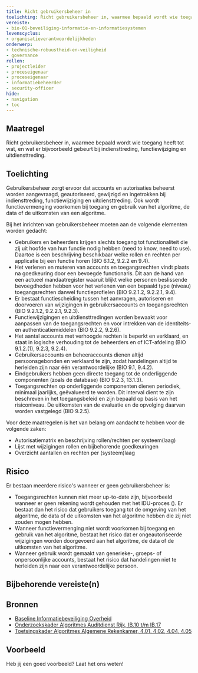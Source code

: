 ```yaml
---
title: Richt gebruikersbeheer in
toelichting: Richt gebruikersbeheer in, waarmee bepaald wordt wie toegang heeft tot wat.
vereiste:
- bio-01-beveiliging-informatie-en-informatiesystemen
levenscyclus:
- organisatieverantwoordelijkheden
onderwerp:
- technische-robuustheid-en-veiligheid
- governance
rollen:
- projectleider
- proceseigenaar
- proceseigenaar
- informatiebeheerder
- security-officer
hide:
- navigation
- toc
---
```


<!-- tags -->

## Maatregel

Richt gebruikersbeheer in, waarmee bepaald wordt wie toegang heeft tot wat, en wat er bijvoorbeeld gebeurt bij indiensttreding, functiewijziging en uitdiensttreding.

## Toelichting

Gebruikersbeheer zorgt ervoor dat accounts en autorisaties beheerst worden aangevraagd, geautoriseerd, gewijzigd en ingetrokken bij indiensttreding, functiewijziging en uitdiensttreding. Ook wordt functievermenging voorkomen bij toegang en gebruik van het algoritme, de data of de uitkomsten van een algoritme.

Bij het inrichten van gebruikersbeheer moeten aan de volgende elementen worden gedacht:

- Gebruikers en beheerders krijgen slechts toegang tot functionaliteit die zij uit hoofde van hun functie nodig hebben (need to know, need to use). Daartoe is een beschrijving beschikbaar welke rollen en rechten per applicatie bij een functie horen (BIO 6.1.2, 9.2.2 en 9.4).
- Het verlenen en muteren van accounts en toegangsrechten vindt plaats na goedkeuring door een bevoegde functionaris. Dit aan de hand van een actueel mandaatregister waaruit blijkt welke personen beslissende bevoegdheden hebben voor het verlenen van een bepaald type (niveau) toegangsrechten danwel functieprofielen (BIO 9.2.1.2, 9.2.2.1, 9.4).
- Er bestaat functiescheiding tussen het aanvragen, autoriseren en doorvoeren van wijzigingen in gebruikersaccounts en toegangsrechten (BIO 9.2.1.2, 9.2.2.1, 9.2.3).
- Functiewijzigingen en uitdiensttredingen worden bewaakt voor aanpassen van de toegangsrechten en voor intrekken van de identiteits- en authenticatiemiddelen (BIO 9.2.2, 9.2.6).
- Het aantal accounts met verhoogde rechten is beperkt en verklaard, en staat in logische verhouding tot de beheerders en of ICT-afdeling (BIO 9.1.2.(1), 9.2.3, 9.2.4).
- Gebruikersaccounts en beheeraccounts dienen altijd persoonsgebonden en verklaard te zijn, zodat handelingen altijd te herleiden zijn naar één verantwoordelijke (BIO 9.1, 9.4.2).
- Eindgebruikers hebben geen directe toegang tot de onderliggende componenten (zoals de database) (BIO 9.2.3, 13.1.3).
- Toegangsrechten op onderliggende componenten dienen periodiek, minimaal jaarlijks, geëvalueerd te worden. Dit interval dient te zijn beschreven in het toegangsbeleid en zijn bepaald op basis van het risiconiveau. De uitkomsten van de evaluatie en de opvolging daarvan worden vastgelegd (BIO 9.2.5).

Voor deze maatregelen is het van belang om aandacht te hebben voor de volgende zaken:

- Autorisatiematrix en beschrijving rollen/rechten per systeem(laag)
- Lijst met wijzigingen rollen en bijbehorende goedkeuringen
- Overzicht aantallen en rechten per (systeem)laag

## Risico
Er bestaan meerdere risico's wanneer er geen gebruikersbeheer is:
- Toegangsrechten kunnen niet meer up-to-date zijn, bijvoorbeeld wanneer er geen rekening wordt gehouden met het IDU-proces (). Er bestaat dan het risico dat gebruikers toegang tot de omgeving van het algoritme, de data of de uitkomsten van het algoritme hebben die zij niet zouden mogen hebben.
- Wanneer functievermenging niet wordt voorkomen bij toegang en gebruik van het algoritme, bestaat het risico dat er ongeautoriseerde wijzigingen worden doorgevoerd aan het algoritme, de data of de uitkomsten van het algoritme.
- Wanneer gebruik wordt gemaakt van generieke-, groeps- of onpersoonlijke accounts, bestaat het risico dat handelingen niet te herleiden zijn naar een verantwoordelijke persoon.


## Bijbehorende vereiste(n)

<!-- list_vereisten_on_maatregelen_page -->

## Bronnen

- [Baseline Informatiebeveiliging Overheid](https://www.digitaleoverheid.nl/overzicht-van-alle-onderwerpen/cybersecurity/bio-en-ensia/baseline-informatiebeveiliging-overheid/)
- [Onderzoekskader Algoritmes Auditdienst Rijk, IB.10 t/m IB.17](https://www.rijksoverheid.nl/documenten/rapporten/2023/07/11/onderzoekskader-algoritmes-adr-2023)
- [Toetsingskader Algoritmes Algemene Rekenkamer, 4.01, 4.02, 4.04, 4.05](https://www.rekenkamer.nl/onderwerpen/algoritmes/documenten/publicaties/2024/05/15/het-toetsingskader-aan-de-slag)

## Voorbeeld

Heb jij een goed voorbeeld? Laat het ons weten!
